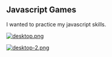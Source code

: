 ## Javascript Games

I wanted to practice my javascript skills.

[![desktop.png](https://i.postimg.cc/xjGyKp5J/desktop.png)](https://postimg.cc/0rQwvfLP)

[![desktop-2.png](https://i.postimg.cc/fyvcDkyj/desktop-2.png)](https://postimg.cc/xNcJPfKc)
